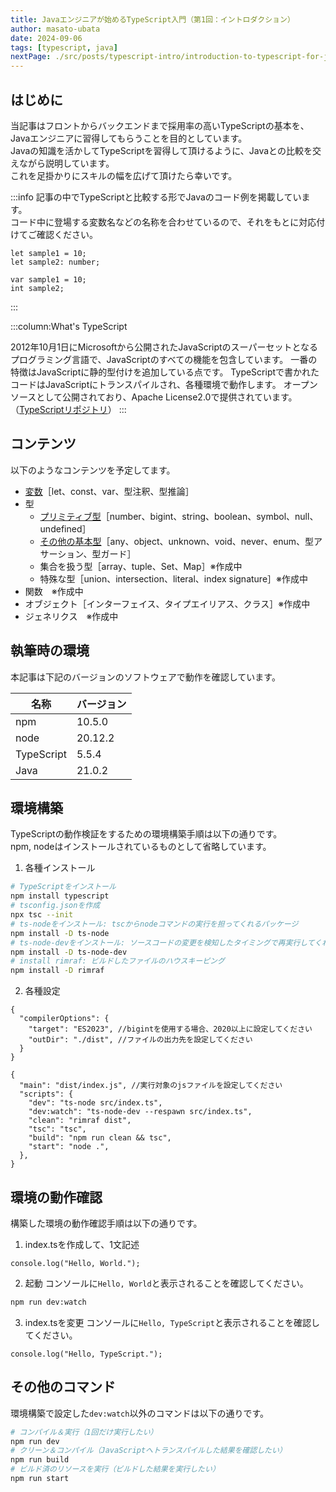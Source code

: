 ```yaml
---
title: Javaエンジニアが始めるTypeScript入門（第1回：イントロダクション）
author: masato-ubata
date: 2024-09-06
tags: [typescript, java]
nextPage: ./src/posts/typescript-intro/introduction-to-typescript-for-java-engineer_variable.md
---
```


## はじめに

当記事はフロントからバックエンドまで採用率の高いTypeScriptの基本を、Javaエンジニアに習得してもらうことを目的としています。  
Javaの知識を活かしてTypeScriptを習得して頂けるように、Javaとの比較を交えながら説明しています。  
これを足掛かりにスキルの幅を広げて頂けたら幸いです。  

:::info
記事の中でTypeScriptと比較する形でJavaのコード例を掲載しています。  
コード中に登場する変数名などの名称を合わせているので、それをもとに対応付けてご確認ください。

  ```TypeScript: TypeScript
  let sample1 = 10;
  let sample2: number;
  ```
  ```java: Javaではどうなるか
  var sample1 = 10;
  int sample2;
  ```
:::

:::column:What's TypeScript

2012年10月1日にMicrosoftから公開されたJavaScriptのスーパーセットとなるプログラミング言語で、JavaScriptのすべての機能を包含しています。
一番の特徴はJavaScriptに静的型付けを追加している点です。
TypeScriptで書かれたコードはJavaScriptにトランスパイルされ、各種環境で動作します。
オープンソースとして公開されており、Apache License2.0で提供されています。（[TypeScriptリポジトリ](https://github.com/microsoft/TypeScript)）
:::


## コンテンツ

以下のようなコンテンツを予定してます。

* [変数](/typescript-intro/introduction-to-typescript-for-java-engineer_variable)［let、const、var、型注釈、型推論］
* 型
  * [プリミティブ型](/typescript-intro/introduction-to-typescript-for-java-engineer_primitive-type)［number、bigint、string、boolean、symbol、null、undefined］
  * [その他の基本型](/typescript-intro/introduction-to-typescript-for-java-engineer_other-basic-type)［any、object、unknown、void、never、enum、型アサーション、型ガード］
  * 集合を扱う型［array、tuple、Set、Map］※作成中
  * 特殊な型［union、intersection、literal、index signature］※作成中
* 関数　※作成中
* オブジェクト［インターフェイス、タイプエイリアス、クラス］※作成中
* ジェネリクス　※作成中

## 執筆時の環境

本記事は下記のバージョンのソフトウェアで動作を確認しています。

|名称|バージョン|
|---|---|
|npm|10.5.0|
|node|20.12.2|
|TypeScript|5.5.4|
|Java|21.0.2|

## 環境構築

TypeScriptの動作検証をするための環境構築手順は以下の通りです。  
npm, nodeはインストールされているものとして省略しています。

1. 各種インストール
  ```sh
  # TypeScriptをインストール
  npm install typescript
  # tsconfig.jsonを作成
  npx tsc --init
  # ts-nodeをインストール: tscからnodeコマンドの実行を担ってくれるパッケージ
  npm install -D ts-node
  # ts-node-devをインストール: ソースコードの変更を検知したタイミングで再実行してくれるパッケージ
  npm install -D ts-node-dev
  # install rimraf: ビルドしたファイルのハウスキーピング
  npm install -D rimraf
  ```
2. 各種設定

```json: tsconfig.json
{
  "compilerOptions": {
    "target": "ES2023", //bigintを使用する場合、2020以上に設定してください
    "outDir": "./dist", //ファイルの出力先を設定してください
  }
}
```

```json: package.json
{
  "main": "dist/index.js", //実行対象のjsファイルを設定してください
  "scripts": {
    "dev": "ts-node src/index.ts",
    "dev:watch": "ts-node-dev --respawn src/index.ts",
    "clean": "rimraf dist",
    "tsc": "tsc",
    "build": "npm run clean && tsc", 
    "start": "node .",
  },
}
```

## 環境の動作確認

構築した環境の動作確認手順は以下の通りです。

1. index.tsを作成して、1文記述
  ```ts: index.ts
  console.log("Hello, World.");
  ```
2. 起動
  コンソールに`Hello, World`と表示されることを確認してください。
  ```sh
  npm run dev:watch
  ```
3. index.tsを変更
  コンソールに`Hello, TypeScript`と表示されることを確認してください。
  ```ts: index.ts
  console.log("Hello, TypeScript.");
  ```

## その他のコマンド

環境構築で設定した`dev:watch`以外のコマンドは以下の通りです。

```sh
# コンパイル＆実行（1回だけ実行したい）
npm run dev
# クリーン＆コンパイル（JavaScriptへトランスパイルした結果を確認したい）
npm run build
# ビルド済のリソースを実行（ビルドした結果を実行したい）
npm run start
```
